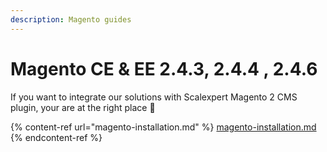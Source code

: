 ```yaml
---
description: Magento guides
---
```


# Magento CE & EE 2.4.3, 2.4.4 , 2.4.6

If you want to integrate our solutions with Scalexpert Magento 2 CMS plugin, your are at the right place :clap:

{% content-ref url="magento-installation.md" %}
[magento-installation.md](magento-installation.md)
{% endcontent-ref %}
